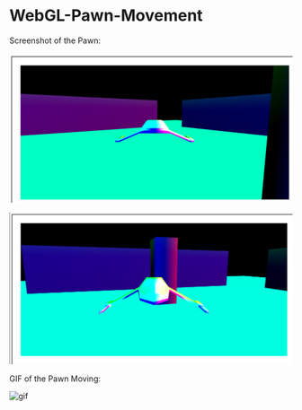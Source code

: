 # WebGL-Pawn-Movement

Screenshot of the Pawn:

![img](./img/nave1.PNG)

![img](./img/nave2.PNG)

GIF of the Pawn Moving:

![gif](./GIF/nave.gif)
